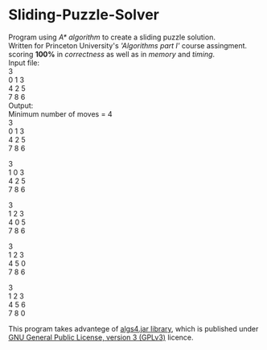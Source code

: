 # Sliding-Puzzle-Solver
Program using _A* algorithm_ to create a sliding puzzle solution.   
Written for Princeton University's _'Algorithms part I'_ course assingment. 
scoring **100%** in _correctness_ as well as in _memory_ and _timing_.  
Input file:  
3  
0 1 3  
4 2 5  
7 8 6      
Output:  
Minimum number of moves = 4  
3  
 0   1   3  
 4   2   5  
 7   8   6  

3  
 1   0   3  
 4   2   5  
 7   8   6  

3  
 1   2   3  
 4   0   5  
 7   8   6  

3  
 1   2   3  
 4   5   0  
 7   8   6  

3  
 1   2   3  
 4   5   6  
 7   8   0
  
  This program takes advantege of [algs4.jar library](https://algs4.cs.princeton.edu/code/), which is published under [GNU General Public License, version 3 (GPLv3)](http://www.gnu.org/licenses/gpl-3.0.html) licence.
